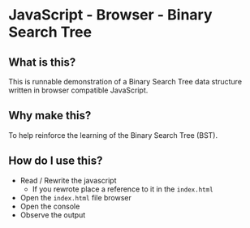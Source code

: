 # JavaScript - Browser - Binary Search Tree

## What is this?

This is runnable demonstration of a Binary Search Tree data structure written in browser compatible JavaScript.

## Why make this?

To help reinforce the learning of the Binary Search Tree (BST).

## How do I use this?

- Read / Rewrite the javascript
	- If you rewrote place a reference to it in the `index.html`
- Open the `index.html` file browser
- Open the console
- Observe the output